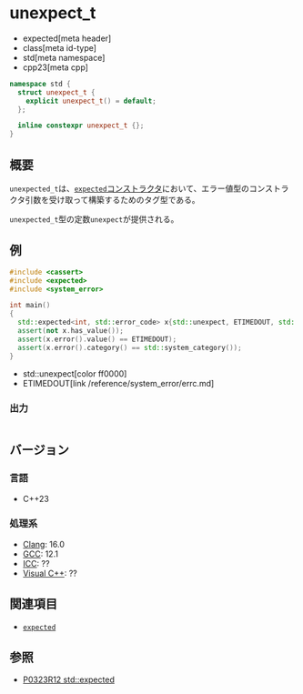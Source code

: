 # unexpect_t
* expected[meta header]
* class[meta id-type]
* std[meta namespace]
* cpp23[meta cpp]

```cpp
namespace std {
  struct unexpect_t {
    explicit unexpect_t() = default;
  };

  inline constexpr unexpect_t {};
}
```

## 概要
`unexpected_t`は、[`expected`コンストラクタ](expected/op_constructor.md.nolink)において、エラー値型のコンストラクタ引数を受け取って構築するためのタグ型である。

`unexpected_t`型の定数`unexpect`が提供される。


## 例
```cpp example
#include <cassert>
#include <expected>
#include <system_error>

int main()
{
  std::expected<int, std::error_code> x{std::unexpect, ETIMEDOUT, std::system_category()};
  assert(not x.has_value());
  assert(x.error().value() == ETIMEDOUT);
  assert(x.error().category() == std::system_category());
}
```
* std::unexpect[color ff0000]
* ETIMEDOUT[link /reference/system_error/errc.md]

### 出力
```
```


## バージョン
### 言語
- C++23

### 処理系
- [Clang](/implementation.md#clang): 16.0
- [GCC](/implementation.md#gcc): 12.1
- [ICC](/implementation.md#icc): ??
- [Visual C++](/implementation.md#visual_cpp): ??


## 関連項目
- [`expected`](expected.md)


## 参照
- [P0323R12 std::expected](https://www.open-std.org/jtc1/sc22/wg21/docs/papers/2022/p0323r12.html)
